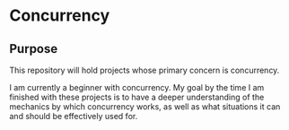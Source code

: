 # Concurrency

## Purpose

This repository will hold projects whose primary concern is concurrency. 

I am currently a beginner with concurrency. My goal by the time I am finished with these projects is to have a deeper understanding of the mechanics by which concurrency works, as well as what situations it can and should be effectively used for. 